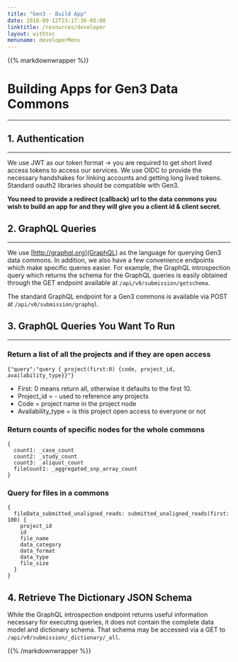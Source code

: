 ```yaml
---
title: "Gen3 - Build App"
date: 2018-09-12T23:17:36-05:00
linktitle: /resources/developer
layout: withtoc
menuname: developerMenu
---
```

{{% markdownwrapper %}}
# Building Apps for Gen3 Data Commons
* * *

## 1. Authentication
* * *

We use JWT as our token format -> you are required to get short lived access tokens to access our services.
We use OIDC to provide the necessary handshakes for linking accounts and getting long lived tokens.
Standard oauth2 libraries should be compatible with Gen3.

__You need to provide a redirect (callback) url to the data commons you wish to build an app for and they will give you a client id & client secret__.

## 2. GraphQL Queries
* * *

We use [http://graphql.org](GraphQL) as the language for querying Gen3 data commons. In addition, we also have a few convenience endpoints which make specific queries easier. For example, the GraphQL introspection query which returns the schema for the GraphQL queries is easily obtained through the GET endpoint available at `/api/v0/submission/getschema`.

The standard GraphQL endpoint for a Gen3 commons is available via POST at `/api/v0/submission/graphql`.

## 3. GraphQL Queries You Want To Run
* * *


### Return a list of all the projects and if they are open access

```
{"query":"query { project(first:0) {code, project_id, availability_type}}"}
```

* First: 0 means return all, otherwise it defaults to the first 10.
* Project_id = <program>-<project> used to reference any projects
* Code = project name in the project node
* Availability_type = is this project open access to everyone or not

### Return counts of specific nodes for the whole commons

```
{
  count1: _case_count
  count2: _study_count
  count3: _aliquot_count
  fileCount1: _aggregated_snp_array_count
}
```


### Query for files in a commons

```
{
  fileData_submitted_unaligned_reads: submitted_unaligned_reads(first: 100) {
    project_id
    id
    file_name
    data_category
    data_format
    data_type
    file_size
  }
}
```

## 4. Retrieve The Dictionary JSON Schema

While the GraphQL introspection endpoint returns useful information necessary for executing queries, it does not contain the complete data model and dictionary schema. That schema may be accessed via a GET to `/api/v0/submission/_dictionary/_all`.



{{% /markdownwrapper %}}
